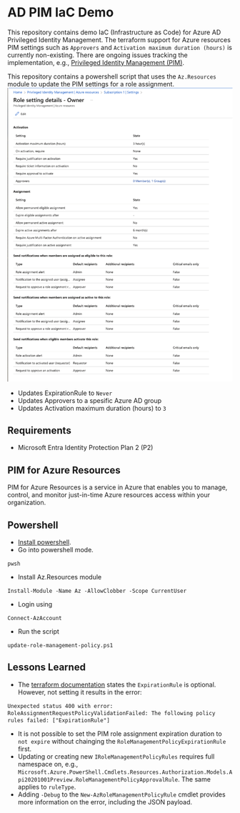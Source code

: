 # AD PIM IaC Demo

This repository contains demo IaC (Infrastructure as Code) for Azure AD Privileged Identity Management. The terraform support for Azure resources PIM settings such as `Approvers` and `Activation maximum duration (hours)` is currently non-existing. There are ongoing issues tracking the implementation, e.g., [Privileged Identity Management (PIM)](https://github.com/hashicorp/terraform-provider-azuread/issues/68).

This repository contains a powershell script that uses the `Az.Resources` module to update the PIM settings for a role assignment.
 ![PIM](./img/pim-settings.png)

 - Updates ExpirationRule to `Never`
 - Updates Approvers to a spesific Azure AD group
 - Updates Activation maximum duration (hours) to `3`

## Requirements

- Microsoft Entra Identity Protection Plan 2 (P2)

## PIM for Azure Resources

PIM for Azure Resources is a service in Azure that enables you to manage, control, and monitor just-in-time Azure resources access within your organization.

## Powershell

- [Install powershell](https://learn.microsoft.com/en-us/powershell/scripting/install/installing-powershell?view=powershell-7.4).
- Go into powershell mode.

```
pwsh
```

- Install Az.Resources module

```
Install-Module -Name Az -AllowClobber -Scope CurrentUser
```

- Login using

```
Connect-AzAccount
```

- Run the script

```
update-role-management-policy.ps1
```

## Lessons Learned

- The [terraform documentation](https://registry.terraform.io/providers/hashicorp/azurerm/latest/docs/resources/pim_eligible_role_assignment#schedule) states the `ExpirationRule` is optional. However, not setting it results in the error:

```
Unexpected status 400 with error: RoleAssignmentRequestPolicyValidationFailed: The following policy rules failed: ["ExpirationRule"]
```

- It is not possible to set the PIM role assignment expiration duration to `not expire` without chainging the `RoleManagementPolicyExpirationRule` first.
- Updating or creating new `IRoleManagementPolicyRules` requires full namespace on, e.g., `Microsoft.Azure.PowerShell.Cmdlets.Resources.Authorization.Models.Api20201001Preview.RoleManagementPolicyApprovalRule`. The same applies to `ruleType`.
- Adding `-Debug` to the `New-AzRoleManagementPolicyRule` cmdlet provides more information on the error, including the JSON payload.
